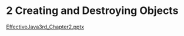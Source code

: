# 2 Creating and Destroying Objects

[EffectiveJava3rd_Chapter2.pptx](EffectiveJava3rd_Chapter2.pptx)